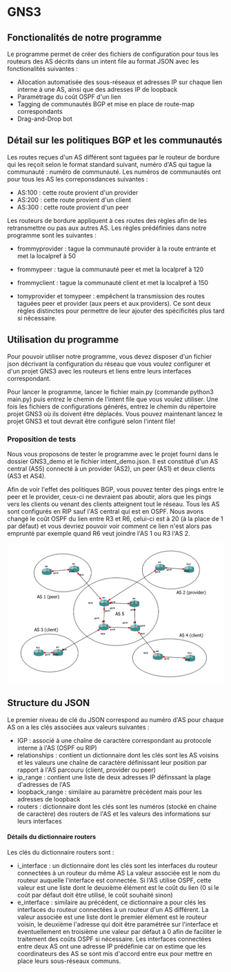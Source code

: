 # GNS3

## Fonctionalités de notre programme
Le programme permet de créer des fichiers de configuration pour tous les routeurs des AS décrits dans un intent file au format JSON avec les fonctionalités suivantes : 
- Allocation automatisée des sous-réseaux et adresses IP sur chaque lien interne à une AS, ainsi que des adresses IP de loopback
- Paramétrage du coût OSPF d'un lien
- Tagging de communautés BGP et mise en place de route-map correspondants 
- Drag-and-Drop bot


## Détail sur les politiques BGP et les communautés
Les routes reçues d'un AS différent sont taguées par le routeur de bordure qui les reçoit selon le format standard suivant, numéro d'AS qui tague la communauté : numéro de communauté.
Les numéros de communautés ont pour tous les AS les correponsdances suivantes :
- AS:100 : cette route provient d'un provider
- AS:200 : cette route provient d'un client
- AS:300 : cette route provient d'un peer

Les routeurs de bordure appliquent à ces routes des règles afin de les retransmettre ou pas aux autres AS.
Les règles prédéfinies dans notre programme sont les suivantes : 

- frommyprovider : tague la communauté provider à la route entrante et met la localpref à 50
- frommypeer : tague la communauté peer et met la localpref à 120
- frommyclient : tague la communauté client et met la localpref à 150

- tomyprovider et tomypeer : empêchent la transmission des routes taguées peer et provider (aux peers et aux providers). Ce sont deux règles distinctes pour permettre de leur ajouter des spécificités plus tard si nécessaire.

## Utilisation du programme
Pour pouvoir utiliser  notre programme, vous devez disposer d'un fichier json décrivant la configuration du réseau que vous voulez configurer et d'un projet GNS3 avec les routeurs et liens entre leurs interfaces correspondant. 

Pour lancer le programme, lancer le fichier main.py (commande python3 main.py) puis entrez le chemin de l'intent file que vous voulez utiliser. Une fois les fichiers de configurations générés, entrez le chemin du répertoire projet GNS3 où ils doivent être déplacés. Vous pouvez maintenant lancez le projet GNS3 et tout devrait être configuré selon l'intent file!

### Proposition de tests
Nous vous proposons de tester le programme avec le projet fourni dans le dossier GNS3_demo et le fichier intent_demo.json. Il est constitué d'un AS central (AS5) connecté à un provider (AS2), un peer (AS1) et deux clients (AS3 et AS4). 

Afin de voir l'effet des politiques BGP, vous pouvez tenter des pings entre le peer et le provider, ceux-ci ne devraient pas aboutir, alors que les pings vers les clients ou venant des clients atteignent tout le réseau.
Tous les AS sont configurés en RIP sauf l'AS central qui est en OSPF. Nous avons changé le coût OSPF du lien entre R3 et R6, celui-ci est à 20 (à la place de 1 par défaut) et vous devriez pouvoir voir comment ce lien n'est alors pas emprunté par exemple quand R6 veut joindre l'AS 1 ou R3 l'AS 2.

![Projet de Démo](image.png)

## Structure du JSON
Le premier niveau de clé du JSON correspond au numéro d'AS
pour chaque AS on a les clés associées aux valeurs suivantes  :

- IGP : associé à une chaîne de caractère correspondant au protocole interne à l'AS (OSPF ou RIP)
- relationships : contient un dictionnaire dont les clés sont les AS voisins et les valeurs une chaîne de caractère définissant leur position par rapport à l'AS parcouru (client, provider ou peer)
- ip_range : contient une liste de deux adresses IP définssant la plage d'adresses de l'AS
- loopback_range : similaire au paramètre précédent mais pour les adresses de loopback
- routers : dictionnaire dont les clés sont les numéros (stocké en chaine de caractère) des routers de l'AS et les valeurs des informations sur leurs interfaces

#### Détails du dictionnaire routers
Les clés du dictionnaire routers sont : 
- i_interface : un dictionnaire dont les clés sont les interfaces du routeur connectées à un routeur du même AS
La valeur associée est le nom du routeur auquelle l'interface est connectée.
Si l'AS utilise OSPF, cette valeur est une liste dont le deuxième élément est le coût du lien (0 si le coût par défaut doit être utilisé, le coût souhaité sinon)
- e_interface : similaire au précédent, ce dictionnaire a pour clés les interfaces du routeur connectées à un routeur d'un AS différent. La valeur associée est une liste dont le premier élément est le routeur voisin, le deuxième l'adresse qui doit être paramétrée sur l'interface et éventuellement en troisième une valeur par défaut à 0 afin de faciliter le traitement des coûts OSPF si nécessaire.
Les interfaces connectées entre deux AS ont une adresse IP prédéfinie car on estime que les coordinateurs des AS se sont mis d'accord entre eux pour mettre en place leurs sous-réseaux communs.
